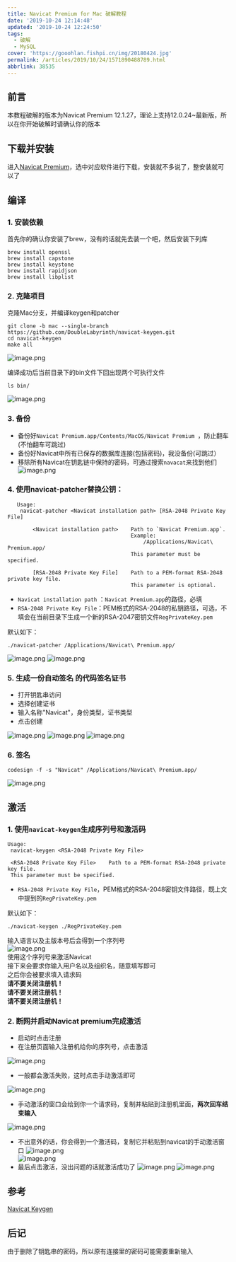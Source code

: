 ```yaml
---
title: Navicat Premium for Mac 破解教程
date: '2019-10-24 12:14:48'
updated: '2019-10-24 12:24:50'
tags:
  - 破解
  - MySQL
cover: 'https://gooohlan.fishpi.cn/img/20180424.jpg'
permalink: /articles/2019/10/24/1571890488789.html
abbrlink: 38535
---
```



## 前言
本教程破解的版本为Navicat Premium 12.1.27，理论上支持12.0.24~最新版，所以在你开始破解时请确认你的版本

## 下载并安装

进入[Navicat Premium](https://www.navicat.com.cn/download/navicat-premium)，选中对应软件进行下载，安装就不多说了，整安装就可以了

## 编译

### 1. 安装依赖  

首先你的确认你安装了brew，没有的话就先去装一个吧，然后安装下列库  
```  
brew install openssl  
brew install capstone  
brew install keystone  
brew install rapidjson  
brew install libplist  
```
### 2. 克隆项目

克隆Mac分支，并编译keygen和patcher
```
git clone -b mac --single-branch https://github.com/DoubleLabyrinth/navicat-keygen.git
cd navicat-keygen
make all
```
![image.png](https://gooohlan.fishpi.cn/img/image-605b5c43.png)

编译成功后当前目录下的bin文件下回出现两个可执行文件
```
ls bin/
```
![image.png](https://gooohlan.fishpi.cn/img/image-6e4f4f06.png)

### 3. 备份

* 备份好`Navicat Premium.app/Contents/MacOS/Navicat Premium `，防止翻车(不怕翻车可跳过)
* 备份好Navicat中所有已保存的数据库连接(包括密码)，我没备份(可跳过）
* 移除所有Navicat在钥匙链中保持的密码，可通过搜索`navacat`来找到他们
   ![image.png](https://gooohlan.fishpi.cn/img/image-b4f15694.png)

### 4. 使用navicat-patcher替换公钥：
```
   Usage:
    navicat-patcher <Navicat installation path> [RSA-2048 Private Key File]

        <Navicat installation path>    Path to `Navicat Premium.app`.
                                       Example:
                                           /Applications/Navicat\ Premium.app/
                                       This parameter must be specified.

        [RSA-2048 Private Key File]    Path to a PEM-format RSA-2048 private key file.
                                       This parameter is optional.
```
* `Navicat installation path` ：`Navicat Premium.app`的路径，必填
* `RSA-2048 Private Key File`：PEM格式的RSA-2048的私钥路径，可选，不填会在当前目录下生成一个新的RSA-2047密钥文件`RegPrivateKey.pem`

默认如下：  
```  
./navicat-patcher /Applications/Navicat\ Premium.app/
```
![image.png](https://gooohlan.fishpi.cn/img/image-27449b40.png)
![image.png](https://gooohlan.fishpi.cn/img/image-5c6f876b.png)
### 5. 生成一份自动签名 的代码签名证书
   * 打开钥匙串访问
   * 选择创建证书
   * 输入名称"Navicat"，身份类型，证书类型
   * 点击创建

   ![image.png](https://gooohlan.fishpi.cn/img/image-99b4f449.png)
   ![image.png](https://gooohlan.fishpi.cn/img/image-8b2aa128.png)
   ![image.png](https://gooohlan.fishpi.cn/img/image-ea68d143.png)

### 6. 签名
```
codesign -f -s "Navicat" /Applications/Navicat\ Premium.app/
```
![image.png](https://gooohlan.fishpi.cn/img/image-c224bb16.png)
## 激活
### 1. 使用`navicat-keygen`生成序列号和激活码  
```  
Usage:  
 navicat-keygen <RSA-2048 Private Key File>  

 <RSA-2048 Private Key File>    Path to a PEM-format RSA-2048 private key file.  
 This parameter must be specified.  
```  
* `RSA-2048 Private Key File`，PEM格式的RSA-2048密钥文件路径，既上文中提到的`RegPrivateKey.pem`  

默认如下：  
```  
./navicat-keygen ./RegPrivateKey.pem  
```  
输入语言以及主版本号后会得到一个序列号  
![image.png](https://gooohlan.fishpi.cn/img/image-acf9356f.png)  
使用这个序列号来激活Navicat  
接下来会要求你输入用户名以及组织名，随意填写即可  
之后你会被要求填入请求码  
**请不要关闭注册机！**  
**请不要关闭注册机！**  
**请不要关闭注册机！**
### 2. 断网并启动Navicat premium完成激活
* 启动时点击注册
* 在注册页面输入注册机给你的序列号，点击激活

![image.png](https://gooohlan.fishpi.cn/img/image-0aa226c9.png)

* 一般都会激活失败，这时点击手动激活即可

![image.png](https://gooohlan.fishpi.cn/img/image-81692bde.png)

* 手动激活的窗口会给到你一个请求码，复制并粘贴到注册机里面，**两次回车结束输入**

![image.png](https://gooohlan.fishpi.cn/img/image-eaa0ba85.png)

* 不出意外的话，你会得到一个激活码，复制它并粘贴到navicat的手动激活窗口
![image.png](https://gooohlan.fishpi.cn/img/image-0b68abdb.png)   
![image.png](https://gooohlan.fishpi.cn/img/image-e8dfb932.png)
* 最后点击激活，没出问题的话就激活成功了
![image.png](https://gooohlan.fishpi.cn/img/image-d3b2e298.png)
![image.png](https://gooohlan.fishpi.cn/img/image-50a37e9d.png)

## 参考
[Navicat Keygen](https://github.com/DoubleLabyrinth/navicat-keygen/blob/mac/README.zh-CN.md)
## 后记
由于删除了钥匙串的密码，所以原有连接里的密码可能需要重新输入
